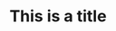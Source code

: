 ---
title: This is a title
description: >-
  This is a desc
slug: 
identifiant: 
image: 
listing:
  title:
  description:
i18nlanguage: fr
ordre: 1
draft: false
---